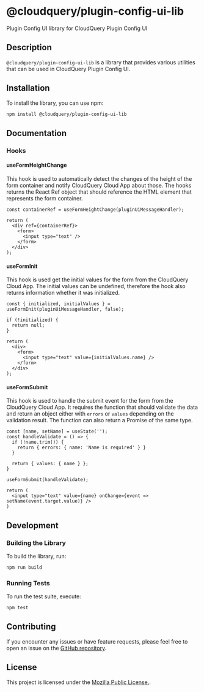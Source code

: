# @cloudquery/plugin-config-ui-lib

Plugin Config UI library for CloudQuery Plugin Config UI

## Description

`@cloudquery/plugin-config-ui-lib` is a library that provides various utilities that can be used in CloudQuery Plugin Config UI.

## Installation

To install the library, you can use npm:

```bash
npm install @cloudquery/plugin-config-ui-lib
```

## Documentation

### Hooks

#### useFormHeightChange

This hook is used to automatically detect the changes of the height of the form container and notify CloudQuery Cloud App about those.
The hooks returns the React Ref object that should reference the HTML element that represents the form container.

```tsx
const containerRef = useFormHeightChange(pluginUiMessageHandler);

return (
  <div ref={containerRef}>
    <form>
      <input type="text" />
    </form>
  </div>
);
```

#### useFormInit

This hook is used get the initial values for the form from the CloudQuery Cloud App.
The initial values can be undefined, therefore the hook also returns information whether
it was initialized.

```tsx
const { initialized, initialValues } = useFormInit(pluginUiMessageHandler, false);

if (!initialized) {
  return null;
}

return (
  <div>
    <form>
      <input type="text" value={initialValues.name} />
    </form>
  </div>
);
```

#### useFormSubmit

This hook is used to handle the submit event for the form from the CloudQuery Cloud App.
It requires the function that should validate the data and return an object either with
`errors` or `values` depending on the validation result. The function can also return
a Promise of the same type.

```tsx
const [name, setName] = useState('');
const handleValidate = () => {
  if (!name.trim()) {
    return { errors: { name: 'Name is required' } }
  }

  return { values: { name } };
}

useFormSubmit(handleValidate);

return (
  <input type="text" value={name} onChange={event => setName(event.target.value)} />
)
```

## Development

### Building the Library

To build the library, run:

```bash
npm run build
```

### Running Tests

To run the test suite, execute:

```bash
npm test
```

## Contributing

If you encounter any issues or have feature requests, please feel free to open an issue on the [GitHub repository](https://github.com/cloudquery/plugin-config-ui-lib/issues).

## License

This project is licensed under the [Mozilla Public License.](LICENSE).
